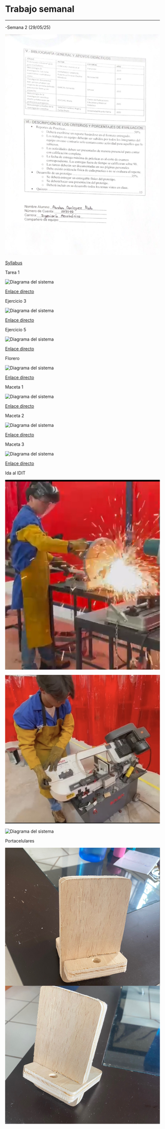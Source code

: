 # Trabajo semanal
---
-Semana 2 (29/05/25)


![Diagrama del sistema](recursos/imgs/Whtssyll.jpg)



[Syllabus][doc-ref]

[doc-ref]: https://github.com/user-attachments/files/22192666/ScanSyllabusProyectoIngenieria.pdf "Practica 1"

Tarea 1

![Diagrama del sistema](recursos/imgs/CapturaSldTarea1.jpeg) 

[Enlace directo](https://iberopuebla-my.sharepoint.com/:u:/g/personal/203599_iberopuebla_mx/Eb8R9IEmgOlIoTJIxipH2QUBdf1OQik5LTwOIDPUnIOe_w?e=Bknjgt)

Ejercicio 3

![Diagrama del sistema](recursos/imgs/CapturaSldEj3.jpeg) 

[Enlace directo](https://iberopuebla-my.sharepoint.com/:u:/g/personal/203599_iberopuebla_mx/EZqiuaQncBZAqdMaiTxne-sBO_lrMAziB6y18CshPJj4rg?e=t0laoq)

Ejercicio 5

![Diagrama del sistema](recursos/imgs/CapturaSldEj5.jpeg) 

[Enlace directo](https://iberopuebla-my.sharepoint.com/:u:/g/personal/203599_iberopuebla_mx/EbFFcYND34pPuvw7OiX5H0YBzlhFvyqvbEXo9-txtcCt2g?e=iEIuX6)

Florero

![Diagrama del sistema](recursos/imgs/CapturaSldFlorero.jpeg) 

[Enlace directo](https://iberopuebla-my.sharepoint.com/:u:/g/personal/203599_iberopuebla_mx/EZ1rLMzmvQpFmjqNYbOqnRgBzRmKy9k86GRMSvnz9RX0eA?e=BKbNcp)


Maceta 1

![Diagrama del sistema](recursos/imgs/CapturaSldMaceta1.jpeg) 

[Enlace directo](https://iberopuebla-my.sharepoint.com/:u:/g/personal/203599_iberopuebla_mx/ERqRGA3o2o9IsSqqOnfIw7gBV0Ob4TD_jhZCrPU3JgEKGA?e=MjuNGp) 

Maceta 2

![Diagrama del sistema](recursos/imgs/CapturaSldMaceta2.jpeg) 

[Enlace directo](https://iberopuebla-my.sharepoint.com/:u:/g/personal/203599_iberopuebla_mx/ESXg-GAfJgxEuvUuhufZMe4BfDe-Wp3OSsLXohviJ1W6AQ?e=CKRxE3)

Maceta 3

![Diagrama del sistema](recursos/imgs/CapturaSldMaceta3.jpeg) 

[Enlace directo](https://iberopuebla-my.sharepoint.com/:u:/g/personal/203599_iberopuebla_mx/ES-6ij2070FLnzlO6EpYd8kBfsAaLL8qrRlJpNHIkPerxA?e=QBEB7B)

Ida al IDIT


![Diagrama del sistema](recursos/imgs/FotoIDIT1.jpeg) 

![Diagrama del sistema](recursos/imgs/FotoIDIT2.jpeg)

![Diagrama del sistema](recursos/imgs/FotoIDIT3.jpeg)

Portacelulares

![Foto](recursos/imgs/Portacelular.jpeg) 





